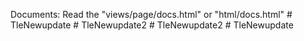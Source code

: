 Documents: 
Read the "views/page/docs.html" or "html/docs.html"
#   T l e N e w u p d a t e  
 #   T l e N e w u p d a t e 2  
 #   T l e N e w u p d a t e 2  
 #   T l e N e w u p d a t e  
 
